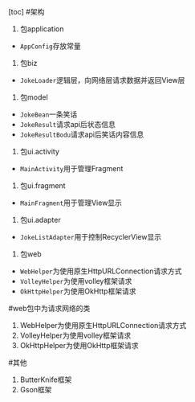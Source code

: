 [toc]
#架构
1. 包application
 - `AppConfig`存放常量
1. 包biz
 - `JokeLoader`逻辑层，向网络层请求数据并返回View层
1. 包model
 - `JokeBean`一条笑话
 - `JokeResult`请求api后状态信息
 - `JokeResultBodu`请求api后笑话内容信息
1. 包ui.activity
 - `MainActivity`用于管理Fragment
1. 包ui.fragment
 - `MainFragment`用于管理View显示
1. 包ui.adapter
 -  `JokeListAdapter`用于控制RecyclerView显示
1. 包web
 - `WebHelper`为使用原生HttpURLConnection请求方式
 - `VolleyHelper`为使用volley框架请求
 - `OkHttpHelper`为使用OkHttp框架请求

#web包中为请求网络的类
1. WebHelper为使用原生HttpURLConnection请求方式
1. VolleyHelper为使用volley框架请求
1. OkHttpHelper为使用OkHttp框架请求

#其他
1. ButterKnife框架
1. Gson框架